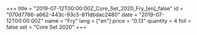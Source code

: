 +++
title = "2019-07-12T00:00:00Z_Core_Set_2020_Fry_[en]_false"
id = "070d7766-a662-443c-93c5-811dbdac2480"
date = "2019-07-12T00:00:00Z"
name = "Fry"
lang = ["en"]
price = "0.13"
quantity = 4
foil = false
set = "Core Set 2020"
+++

